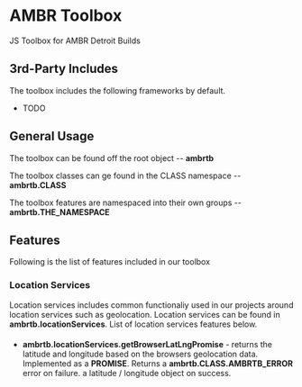 # AMBR Toolbox
JS Toolbox for AMBR Detroit Builds

## 3rd-Party Includes
The toolbox includes the following frameworks by default.
* TODO

## General Usage
The toolbox can be found off the root object -- **ambrtb**

The toolbox classes can ge found in the CLASS namespace -- **ambrtb.CLASS**

The toolbox features are namespaced into their own groups -- **ambrtb.THE_NAMESPACE**

## Features
Following is the list of features included in our toolbox

### Location Services
Location services includes common functionaliy used in our projects around location services such as geolocation.  Location services can be found in **ambrtb.locationServices**.  List of location services features below.

####
* **ambrtb.locationServices.getBrowserLatLngPromise** - returns the latitude and longitude based on the browsers geolocation data. Implemented as a **PROMISE**.  Returns a **ambrtb.CLASS.AMBRTB_ERROR** error on failure. a latitude / longitude object on success.